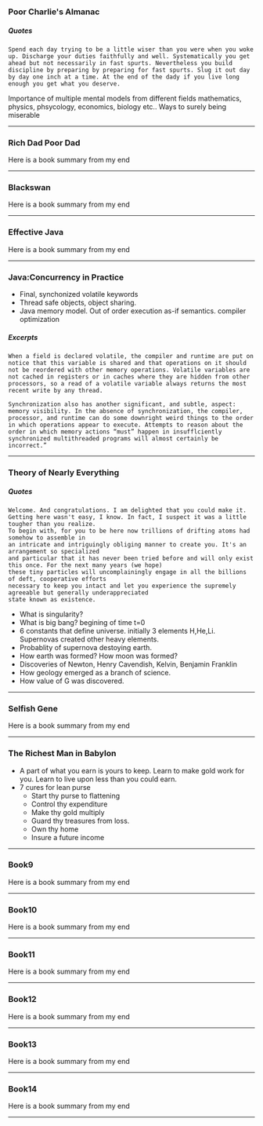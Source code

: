 <!---
layout: page
title: "Book Summaries"
description: "Books Summaries"
permalink: /summaries/
-->


### Poor Charlie's Almanac
##### Quotes
```
Spend each day trying to be a little wiser than you were when you woke up. Discharge your duties faithfully and well. Systematically you get ahead but not necessarily in fast spurts. Nevertheless you build discipline by preparing by preparing for fast spurts. Slug it out day by day one inch at a time. At the end of the dady if you live long enough you get what you deserve.
```
Importance of multiple mental models from different fields mathematics, physics, phsycology, economics, biology etc..
Ways to surely being miserable
 

---

### Rich Dad Poor Dad

Here is a book summary from my end 

---

### Blackswan

Here is a book summary from my end 

---

### Effective Java

Here is a book summary from my end 

---

### Java:Concurrency in Practice

- Final, synchonized volatile keywords
- Thread safe objects, object sharing. 
- Java memory model. Out of order execution as-if semantics. compiler optimization

##### Excerpts 
```
When a field is declared volatile, the compiler and runtime are put on notice that this variable is shared and that operations on it should not be reordered with other memory operations. Volatile variables are not cached in registers or in caches where they are hidden from other processors, so a read of a volatile variable always returns the most recent write by any thread.

Synchronization also has another significant, and subtle, aspect: memory visibility. In the absence of synchronization, the compiler, processor, and runtime can do some downright weird things to the order in which operations appear to execute. Attempts to reason about the order in which memory actions “must” happen in insufflciently synchronized multithreaded programs will almost certainly be incorrect.”
```

---

### Theory of Nearly Everything

##### Quotes
``` 
Welcome. And congratulations. I am delighted that you could make it. 
Getting here wasn't easy, I know. In fact, I suspect it was a little tougher than you realize.
To begin with, for you to be here now trillions of drifting atoms had somehow to assemble in 
an intricate and intriguingly obliging manner to create you. It's an arrangement so specialized 
and particular that it has never been tried before and will only exist this once. For the next many years (we hope) 
these tiny particles will uncomplainingly engage in all the billions of deft, cooperative efforts 
necessary to keep you intact and let you experience the supremely agreeable but generally underappreciated 
state known as existence.
```
- What is singularity? 
- What is big bang? begining of time t=0
- 6 constants that define universe. initially 3 elements H,He,Li. Supernovas created other heavy elements. 
- Probablity of supernova destoying earth.
- How earth was formed? How moon was formed? 
- Discoveries of Newton, Henry Cavendish, Kelvin, Benjamin Franklin
- How geology emerged as a branch of science.
- How value of G was discovered. 

---

### Selfish Gene

Here is a book summary from my end 

---

### The Richest Man in Babylon

- A part of what you earn is yours to keep. Learn to make gold work for you. Learn to live upon less than you could earn.
- 7 cures for lean purse
  - Start thy purse to flattening
  - Control thy expenditure
  - Make thy gold multiply
  - Guard thy treasures from loss.
  - Own thy home
  - Insure a future income

---

### Book9

Here is a book summary from my end 

---

### Book10

Here is a book summary from my end 

---

### Book11

Here is a book summary from my end 

---

### Book12

Here is a book summary from my end 

---

### Book13

Here is a book summary from my end 

---

### Book14

Here is a book summary from my end 

---
